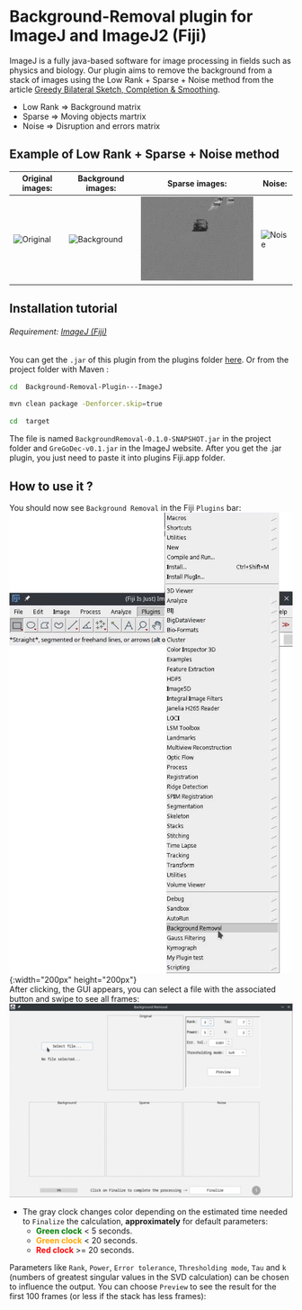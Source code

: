 
# Background-Removal plugin for ImageJ and ImageJ2 (Fiji) 
ImageJ is a fully java-based software for image processing in fields such as physics and biology. Our plugin aims to remove the background from a stack of images using the Low Rank + Sparse + Noise method from the article [Greedy Bilateral Sketch, Completion & Smoothing](https://proceedings.mlr.press/v31/zhou13b.html).
* Low Rank => Background matrix
* Sparse => Moving objects martrix
* Noise => Disruption and errors matrix

## Example of Low Rank + Sparse + Noise method
**Original images:** | **Background images:** | **Sparse images:** | **Noise:**
--- | --- | --- | ---
![Original](/samples/gifs/1-Original.gif) | ![Background](/samples/gifs/2-Background.gif) | ![Sparse](/samples/gifs/3-Sparse.gif) | ![Noise](/samples/gifs/4-Noise_1.gif)

## Installation tutorial
###### Requirement:  [ImageJ (Fiji)](https://imagej.net/software/fiji/downloads)
You can get the `.jar` of this plugin from the plugins folder [here](https://sites.imagej.net/FattaccioliLab/). 
Or from the project folder with Maven :
```bash
cd  Background-Removal-Plugin---ImageJ
```
```bash
mvn clean package -Denforcer.skip=true
```
```bash
cd  target
```
The file is named `BackgroundRemoval-0.1.0-SNAPSHOT.jar` in the project folder and `GreGoDec-v0.1.jar` in the ImageJ website. After you get the .jar plugin, you just need to paste it into plugins Fiji.app folder.

## How to use it ?
You should now see `Background Removal` in the Fiji `Plugins` bar:
![Start](/samples/gifs/ImageJ_1.png){:width="200px" height="200px"}   
After clicking, the GUI appears, you can select a file with the associated button and swipe to see all frames:   
![Interface](/samples/gifs/select_file.gif)    
* The gray clock changes color depending on the estimated time needed to `Finalize` the calculation, **approximately** for default parameters:
	* <font color="green">**Green clock**</font> < 5 seconds.
	* <font color="orange">**Green clock**</font> < 20 seconds.
	* <font color="red">**Red clock**</font> >= 20 seconds.


Parameters like `Rank`, `Power`, `Error tolerance`, `Thresholding mode`, `Tau` and `k` (numbers of greatest singular values in the SVD calculation)  can be chosen to influence the output. You can choose `Preview` to see the result for the first 100 frames (or less if the stack has less frames):


